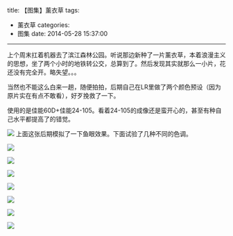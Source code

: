 title: 【图集】薰衣草
tags:
  - 薰衣草
categories:
  - 图集
date: 2014-05-28 15:37:00
---
上个周末扛着机器去了滨江森林公园。听说那边新种了一片薰衣草，本着浪漫主义的思想，坐了两个小时的地铁转公交，总算到了。然后发现其实就那么一小片，花还没有完全开。略失望。。。

当然也不能这么白来一趟，随便拍拍，后期自己在LR里做了两个颜色预设（因为原片实在有点不敢看），好歹挽救了一下。

使用的是佳能60D+佳能24-105。看着24-105的成像还是蛮开心的，甚至有种自己水平都提高了的错觉。

![](http://mmbiz.qlogo.cn/mmbiz/xBmfrfspdryXBfsQYgK0vMq50UgvNdTKTqhqOSqxw0bQgeNicDVekGeWpytTibk8kL6lzECV7Wj4cicgbrrDKlOicQ/0)
上面这张后期模拟了一下鱼眼效果。下面试验了几种不同的色调。

![](http://mmbiz.qlogo.cn/mmbiz/xBmfrfspdryjXdXbJBxZ4OXOmML1UUtSnTW7YVxEEA4p6C5A264MqqDIkexuzp7iaAGVfYMDFAN01RHF4LdxzWw/0)

![](http://mmbiz.qlogo.cn/mmbiz/xBmfrfspdryXBfsQYgK0vMq50UgvNdTKCSubfTh08H138FpXBQVF80LCoO0Miach4nRv04NSzspmviaib5uYHJyvQ/0)

![](http://mmbiz.qlogo.cn/mmbiz/xBmfrfspdryXBfsQYgK0vMq50UgvNdTK9u3rfSyxKVWuaZ6Jk5eqKkib5DU4uNGcyeHxohAaDT1Bsibu32bPodqg/0)

![](http://mmbiz.qlogo.cn/mmbiz/xBmfrfspdryXBfsQYgK0vMq50UgvNdTKic0UhkBmbJBtbxlSSkzP3OTHFZTfFpp4unOCYzriauorFsAZArh1RicBw/0)

![](http://mmbiz.qlogo.cn/mmbiz/xBmfrfspdryXBfsQYgK0vMq50UgvNdTK5uuM9A4QNMiaPA7R7RIQuNwUc3wIZFnPPwrhicCKvh0F1qDnNXIIWWCg/0)

![](http://mmbiz.qlogo.cn/mmbiz/xBmfrfspdryXBfsQYgK0vMq50UgvNdTK1ia1m20MliaO1924TqKNibTc2c1RictAAooouiaA0XCDTibJicpXpHNfbXEcQ/0)

![](http://mmbiz.qlogo.cn/mmbiz/xBmfrfspdryXBfsQYgK0vMq50UgvNdTKgQLBcgmMVergtQsp3NTbIpSOiaQPe6l1C2ibDj1g2O6ceMZaHxePQ5bw/0)

